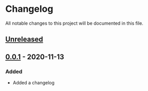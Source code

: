# Changelog

All notable changes to this project will be documented in this file.

## [Unreleased]

## [0.0.1] - 2020-11-13

### Added
- Added a changelog

[unreleased]: https://github.com/ibm/low-resource-text-classification-framework/compare/v0.0.1...HEAD
[0.0.1]: https://github.com/ibm/low-resource-text-classification-framework/releases/tag/v0.0.1

